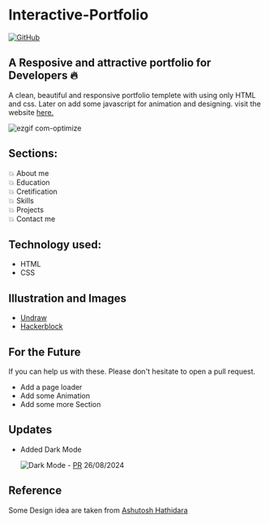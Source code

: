 # Interactive-Portfolio

[![GitHub](https://img.shields.io/github/license/AjitVerma15/Interactive-Portfolio?color=green)](https://img.shields.io/github/license/AjitVerma15/Interactive-Portfolio)

## A Resposive and attractive portfolio for Developers 🔥

A clean, beautiful and responsive portfolio templete with using only HTML and css.
Later on add some javascript for animation and designing.
visit the website [here.](https://ajitverma15.github.io/Interactive-Portfolio/)

![ezgif com-optimize](https://user-images.githubusercontent.com/53833570/87217363-f9e6ff00-c365-11ea-9e1a-4d017964f2b4.gif)

## Sections:

💥 About me\
💥 Education\
💥 Cretification\
💥 Skills\
💥 Projects\
💥 Contact me

## Technology used:

- HTML
- CSS

## Illustration and Images

- [Undraw](https://undraw.co/)
- [Hackerblock](https://hack.codingblocks.com/)

## For the Future
If you can help us with these. Please don't hesitate to open a pull request.

- Add a page loader
- Add some Animation
- Add some more Section

## Updates

- Added Dark Mode

  ![Dark Mode](https://github.com/AjitVerma15/Interactive-Portfolio/blob/master/Image/dark-mode-update.gif) - [PR](https://github.com/AjitVerma15/Interactive-Portfolio/pull/18) 26/08/2024

## Reference

Some Design idea are taken from [Ashutosh Hathidara](https://github.com/ashutosh1919/masterPortfolio)
